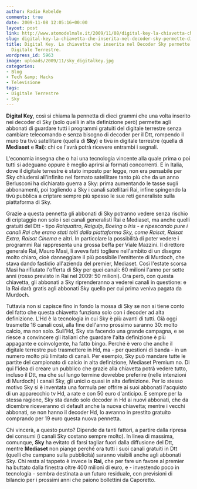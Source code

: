 ```yaml
---
author: Radio Rebelde
comments: true
date: 2009-11-08 12:05:16+00:00
layout: post
link: http://www.atomodelmale.it/2009/11/08/digital-key-la-chiavetta-che-inserita-nel-decoder-sky-permette-di-vedere-il-digitale-terrestre/
slug: digital-key-la-chiavetta-che-inserita-nel-decoder-sky-permette-di-vedere-il-digitale-terrestre
title: Digital Key. La chiavetta che inserita nel Decoder Sky permette di vedere il
  Digitale Terrestre.
wordpress_id: 5963
image: uploads/2009/11/sky_digitalkey.jpg
categories:
- Blog
- Tech &amp; Hacks
- Televisione
tags:
- Digitale Terrestre
- Sky
---
```


**Digital Key**, così si chiama la pennetta di dieci grammi che una volta inserito nei decoder di Sky (solo quelli in alta definizione però) permette agli abbonati di guardare tutti i programmi gratuiti del digitale terrestre senza cambiare telecomando e senza bisogno di decoder per il Dtt, rompendo il muro tra tivù satellitare (quella di **Sky**) e tivù in digitale terrestre (quella di **Mediaset** e **Rai**): chi ce l'avrà potrà ricevere entrambi i segnali.

L'economia insegna che o hai una tecnologia vincente alla quale prima o poi tutti si adeguano oppure è meglio aprirsi ai formati concorrenti. E in Italia, dove il digitale terrestre è stato imposto per legge, non era pensabile per Sky chiudersi all'infinito nel formato satellitare tanto più che da un anno Berlusconi ha dichiarato guerra
a Sky: prima aumentando le tasse sugli abbonamenti, poi togliendo a Sky i canali satellitari Rai, infine spingendo la tivù pubblica a criptare sempre più spesso le sue reti generaliste sulla piattaforma di Sky. 

Grazie a questa pennetta gli abbonati di Sky potranno vedere senza rischio di criptaggio non solo i sei canali generalisti Rai e Mediaset, ma anche quelli gratuiti del Dtt - tipo _Raiquattro_, _Raigulp_, _Boeing_ o _Iris _- e ripescando pure i canali Rai che erano stati tolti dalla piattaforma Sky, come _Raisat_, _Raisat Extra_,_ Raisat Cinema_ e altri.
In particolare la possibilità di poter vedere i programmi Rai rappresenta una grossa beffa per Viale Mazzini.
Il direttore generale Rai, Mauro Masi, li aveva fatti togliere nell'ambito di un disegno molto chiaro, cioè danneggiare il più possibile l'emittente di Murdoch, che stava dando fastidio all'azienda del premier, Mediaset. Così l'estate scorsa Masi ha rifiutato l'offerta di Sky per quei canali: 60 milioni l'anno per sette anni (rosso previsto in Rai nel 2009: 50 milioni). Ora però, con questa chiavetta, gli abbonati a Sky riprenderanno a vederei canali in questione: e la Rai darà gratis agli abbonati Sky quello per cui prima veniva pagata da Murdoch.

Tuttavia non si capisce fino in fondo la mossa di Sky se non si tiene conto del fatto che questa chiavetta funziona solo con i decoder ad alta definizione. L'Hd è la tecnologia in cui Sky è più avanti di tutti. Già oggi trasmette 16 canali così, alla fine dell'anno prossimo saranno 30: molto calcio, ma non solo. Sull'Hd, Sky sta facendo una grande campagna, e se riesce a convincere gli italiani che guardare l'alta definizione è più appagante e coinvolgente, ha fatto bingo. Perché è vero che anche il digitale terrestre può trasmettere in Hd, ma - per questioni di banda - in un numero molto più limitato di canali. Per esempio, Sky può mandare tutte le partite del campionato di calcio in alta definizione, Mediaset Premium no.
Di qui l'idea di creare un pubblico che grazie alla chiavetta potrà vedere tutto, incluso il Dtt, ma che sul lungo termine dovrebbe preferire (nelle intenzioni di Murdoch) i canali Sky, gli unici o quasi in alta definizione. Per lo stesso motivo Sky si è inventata una formula per offrire ai suoi abbonati l'acquisto di un apparecchio tv Hd, a rate e con 50 euro d'anticipo. E sempre per la stessa ragione, Sky sta dando solo decoder in Hd ai nuovi abbonati, che da dicembre riceveranno di default anche la nuova chiavetta; mentre i vecchi abbonati, se non hanno il decoder Hd, lo avranno in prestito gratuito comprando per 19 euro questa nuova pennetta.

Chi vincerà, a questo punto? Dipende da tanti fattori, a partire dalla ripresa dei consumi (i canali Sky costano sempre molto). In linea di massima, comunque, **Sky** ha evitato di farsi tagliar fuori dalla diffusione del Dtt, mentre **Mediaset** non piange perché ora tutti i suoi canali gratuiti in Dtt (quelli che campano sulla pubblicità) saranno visibili anche agli abbonati Sky. Chi resta al tappeto è invece la **Rai,** che per fare un favore al premier ha buttato dalla finestra oltre 400 milioni di euro, e - investendo poco in tecnologia - sembra destinata a un futuro residuale, con previsioni di bilancio per i prossimi anni che paiono bollettini da Caporetto.
